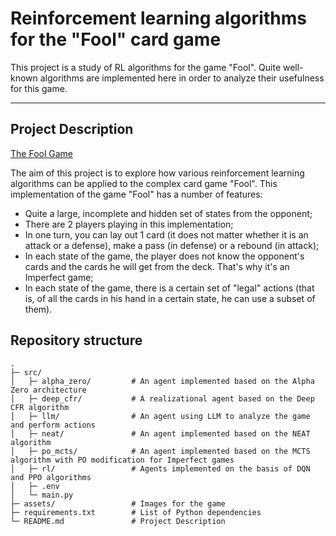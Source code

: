 # Reinforcement learning algorithms for the "Fool" card game

This project is a study of RL algorithms for the game "Fool". Quite well-known algorithms are implemented here in order to analyze their usefulness for this game.

---

## Project Description

[The Fool Game](https://en.wikipedia.org/wiki/Durak)

The aim of this project is to explore how various reinforcement learning algorithms can be applied to the complex card game "Fool". This implementation of the game "Fool" has a number of features:
- Quite a large, incomplete and hidden set of states from the opponent;
- There are 2 players playing in this implementation;
- In one turn, you can lay out 1 card (it does not matter whether it is an attack or a defense), make a pass (in defense) or a rebound (in attack);
- In each state of the game, the player does not know the opponent's cards and the cards he will get from the deck. That's why it's an Imperfect game;
- In each state of the game, there is a certain set of "legal" actions (that is, of all the cards in his hand in a certain state, he can use a subset of them).

## Repository structure
```
.
├─ src/
│   ├─ alpha_zero/         # An agent implemented based on the Alpha Zero architecture
│   ├─ deep_cfr/           # A realizational agent based on the Deep CFR algorithm
│   ├─ llm/                # An agent using LLM to analyze the game and perform actions
│   ├─ neat/               # An agent implemented based on the NEAT algorithm
│   ├─ po_mcts/            # An agent implemented based on the MCTS algorithm with PO modification for Imperfect games
│   ├─ rl/                 # Agents implemented on the basis of DQN and PPO algorithms
│   ├─ .env
│   └─ main.py
├─ assets/                 # Images for the game
├─ requirements.txt        # List of Python dependencies
└─ README.md               # Project Description
```


